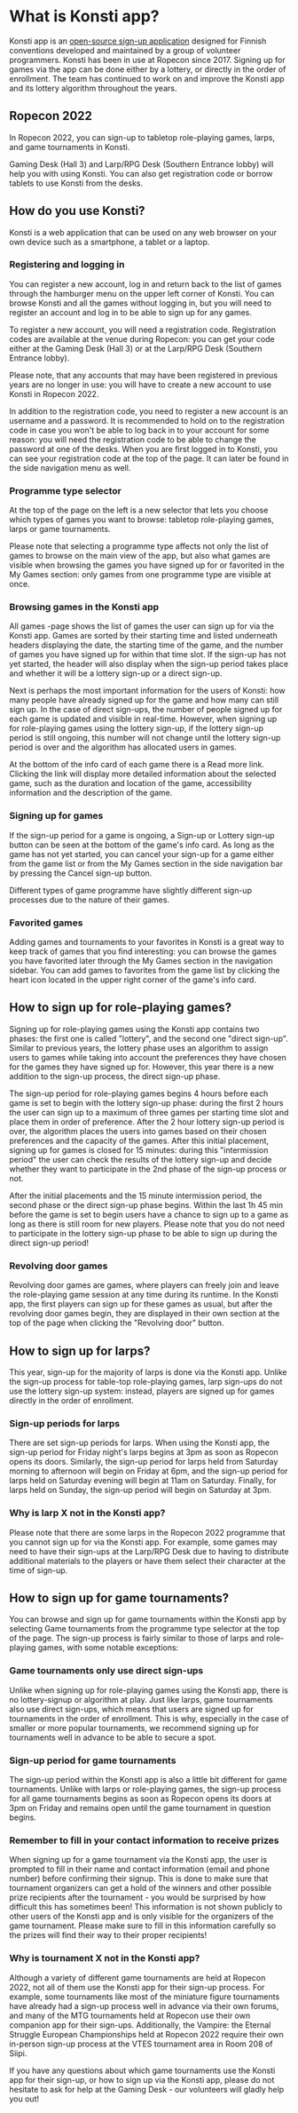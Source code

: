# What is Konsti app?

Konsti app is an [open-source sign-up application](https://github.com/ropekonsti/konsti) designed for Finnish conventions developed and maintained by a group of volunteer programmers. Konsti has been in use at Ropecon since 2017. Signing up for games via the app can be done either by a lottery, or directly in the order of enrollment. The team has continued to work on and improve the Konsti app and its lottery algorithm throughout the years.

## Ropecon 2022

In Ropecon 2022, you can sign-up to tabletop role-playing games, larps, and game tournaments in Konsti.

Gaming Desk (Hall 3) and Larp/RPG Desk (Southern Entrance lobby) will help you with using Konsti. You can also get registration code or borrow tablets to use Konsti from the desks.

## How do you use Konsti?

Konsti is a web application that can be used on any web browser on your own device such as a smartphone, a tablet or a laptop.

### Registering and logging in

You can register a new account, log in and return back to the list of games through the hamburger menu on the upper left corner of Konsti. You can browse Konsti and all the games without logging in, but you will need to register an account and log in to be able to sign up for any games.

To register a new account, you will need a registration code. Registration codes are available at the venue during Ropecon: you can get your code either at the Gaming Desk (Hall 3) or at the Larp/RPG Desk (Southern Entrance lobby).

Please note, that any accounts that may have been registered in previous years are no longer in use: you will have to create a new account to use Konsti in Ropecon 2022.

In addition to the registration code, you need to register a new account is an username and a password. It is recommended to hold on to the registration code in case you won't be able to log back in to your account for some reason: you will need the registration code to be able to change the password at one of the desks. When you are first logged in to Konsti, you can see your registration code at the top of the page. It can later be found in the side navigation menu as well.

### Programme type selector

At the top of the page on the left is a new selector that lets you choose which types of games you want to browse: tabletop role-playing games, larps or game tournaments.

Please note that selecting a programme type affects not only the list of games to browse on the main view of the app, but also what games are visible when browsing the games you have signed up for or favorited in the My Games section: only games from one programme type are visible at once.

### Browsing games in the Konsti app

All games -page shows the list of games the user can sign up for via the Konsti app. Games are sorted by their starting time and listed underneath headers displaying the date, the starting time of the game, and the number of games you have signed up for within that time slot. If the sign-up has not yet started, the header will also display when the sign-up period takes place and whether it will be a lottery sign-up or a direct sign-up.

Next is perhaps the most important information for the users of Konsti: how many people have already signed up for the game and how many can still sign up. In the case of direct sign-ups, the number of people signed up for each game is updated and visible in real-time. However, when signing up for role-playing games using the lottery sign-up, if the lottery sign-up period is still ongoing, this number will not change until the lottery sign-up period is over and the algorithm has allocated users in games.

At the bottom of the info card of each game there is a Read more link. Clicking the link will display more detailed information about the selected game, such as the duration and location of the game, accessibility information and the description of the game.

### Signing up for games

If the sign-up period for a game is ongoing, a Sign-up or Lottery sign-up button can be seen at the bottom of the game's info card. As long as the game has not yet started, you can cancel your sign-up for a game either from the game list or from the My Games section in the side navigation bar by pressing the Cancel sign-up button.

Different types of game programme have slightly different sign-up processes due to the nature of their games.

### Favorited games

Adding games and tournaments to your favorites in Konsti is a great way to keep track of games that you find interesting: you can browse the games you have favorited later through the My Games section in the navigation sidebar. You can add games to favorites from the game list by clicking the heart icon located in the upper right corner of the game's info card.

## How to sign up for role-playing games?

Signing up for role-playing games using the Konsti app contains two phases: the first one is called "lottery", and the second one "direct sign-up". Similar to previous years, the lottery phase uses an algorithm to assign users to games while taking into account the preferences they have chosen for the games they have signed up for. However, this year there is a new addition to the sign-up process, the direct sign-up phase.

The sign-up period for role-playing games begins 4 hours before each game is set to begin with the lottery sign-up phase: during the first 2 hours the user can sign up to a maximum of three games per starting time slot and place them in order of preference. After the 2 hour lottery sign-up period is over, the algorithm places the users into games based on their chosen preferences and the capacity of the games. After this initial placement, signing up for games is closed for 15 minutes: during this "intermission period" the user can check the results of the lottery sign-up and decide whether they want to participate in the 2nd phase of the sign-up process or not.

After the initial placements and the 15 minute intermission period, the second phase or the direct sign-up phase begins. Within the last 1h 45 min before the game is set to begin users have a chance to sign up to a game as long as there is still room for new players. Please note that you do not need to participate in the lottery sign-up phase to be able to sign up during the direct sign-up period!

### Revolving door games

Revolving door games are games, where players can freely join and leave the role-playing game session at any time during its runtime. In the Konsti app, the first players can sign up for these games as usual, but after the revolving door games begin, they are displayed in their own section at the top of the page when clicking the "Revolving door" button.

## How to sign up for larps?

This year, sign-up for the majority of larps is done via the Konsti app. Unlike the sign-up process for table-top role-playing games, larp sign-ups do not use the lottery sign-up system: instead, players are signed up for games directly in the order of enrollment.

### Sign-up periods for larps

There are set sign-up periods for larps. When using the Konsti app, the sign-up period for Friday night's larps begins at 3pm as soon as Ropecon opens its doors. Similarly, the sign-up period for larps held from Saturday morning to afternoon will begin on Friday at 6pm, and the sign-up period for larps held on Saturday evening will begin at 11am on Saturday. Finally, for larps held on Sunday, the sign-up period will begin on Saturday at 3pm.

### Why is larp X not in the Konsti app?

Please note that there are some larps in the Ropecon 2022 programme that you cannot sign up for via the Konsti app. For example, some games may need to have their sign-ups at the Larp/RPG Desk due to having to distribute additional materials to the players or have them select their character at the time of sign-up.

## How to sign up for game tournaments?

You can browse and sign up for game tournaments within the Konsti app by selecting Game tournaments from the programme type selector at the top of the page. The sign-up process is fairly similar to those of larps and role-playing games, with some notable exceptions:

### Game tournaments only use direct sign-ups

Unlike when signing up for role-playing games using the Konsti app, there is no lottery-signup or algorithm at play. Just like larps, game tournaments also use direct sign-ups, which means that users are signed up for tournaments in the order of enrollment. This is why, especially in the case of smaller or more popular tournaments, we recommend signing up for tournaments well in advance to be able to secure a spot.

### Sign-up period for game tournaments

The sign-up period within the Konsti app is also a little bit different for game tournaments. Unlike with larps or role-playing games, the sign-up process for all game tournaments begins as soon as Ropecon opens its doors at 3pm on Friday and remains open until the game tournament in question begins.

### Remember to fill in your contact information to receive prizes

When signing up for a game tournament via the Konsti app, the user is prompted to fill in their name and contact information (email and phone number) before confirming their signup. This is done to make sure that tournament organizers can get a hold of the winners and other possible prize recipients after the tournament - you would be surprised by how difficult this has sometimes been! This information is not shown publicly to other users of the Konsti app and is only visible for the organizers of the game tournament. Please make sure to fill in this information carefully so the prizes will find their way to their proper recipients!

### Why is tournament X not in the Konsti app?

Although a variety of different game tournaments are held at Ropecon 2022, not all of them use the Konsti app for their sign-up process. For example, some tournaments like most of the miniature figure tournaments have already had a sign-up process well in advance via their own forums, and many of the MTG tournaments held at Ropecon use their own companion app for their sign-ups. Additionally, the Vampire: the Eternal Struggle European Championships held at Ropecon 2022 require their own in-person sign-up process at the VTES tournament area in Room 208 of Siipi.

If you have any questions about which game tournaments use the Konsti app for their sign-up, or how to sign up via the Konsti app, please do not hesitate to ask for help at the Gaming Desk - our volunteers will gladly help you out!
